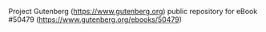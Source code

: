 Project Gutenberg (https://www.gutenberg.org) public repository for
eBook #50479 (https://www.gutenberg.org/ebooks/50479)
